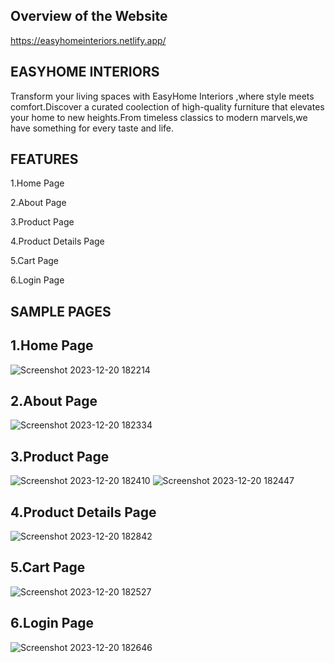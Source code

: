 ## Overview of the Website
https://easyhomeinteriors.netlify.app/



## EASYHOME INTERIORS
    
  Transform your living spaces with EasyHome  Interiors ,where style meets comfort.Discover a curated coolection of high-quality furniture that elevates your home to new heights.From timeless classics to modern marvels,we have something for every taste and life.

## FEATURES

  1.Home Page
  
  2.About Page
  
  3.Product Page
  
  4.Product Details Page
  
  5.Cart Page
  
  6.Login Page
  
## SAMPLE PAGES 

## 1.Home Page

![Screenshot 2023-12-20 182214](https://github.com/BalahariniMurugan/PROJECT_REACT/assets/153279550/1ea9dc67-9599-472c-a1d4-482b6e7e4f41)

## 2.About Page

![Screenshot 2023-12-20 182334](https://github.com/BalahariniMurugan/PROJECT_REACT/assets/153279550/64893c69-bc55-4089-afd3-753cc8df3090)

## 3.Product Page

![Screenshot 2023-12-20 182410](https://github.com/BalahariniMurugan/PROJECT_REACT/assets/153279550/48bdd5df-299b-49fe-8169-f0abaacae09c)
![Screenshot 2023-12-20 182447](https://github.com/BalahariniMurugan/PROJECT_REACT/assets/153279550/8543235b-6f48-4d23-8d2a-ffdfa9e09da5)

## 4.Product Details Page

![Screenshot 2023-12-20 182842](https://github.com/BalahariniMurugan/PROJECT_REACT/assets/153279550/5c3bf495-21bb-4bf6-bdea-4be89337365b)

## 5.Cart Page

![Screenshot 2023-12-20 182527](https://github.com/BalahariniMurugan/PROJECT_REACT/assets/153279550/8c611ba2-cfcb-4b01-803e-2de35f994608)

## 6.Login Page

![Screenshot 2023-12-20 182646](https://github.com/BalahariniMurugan/PROJECT_REACT/assets/153279550/295da2f5-f413-405b-97e4-161c042d0b20)

